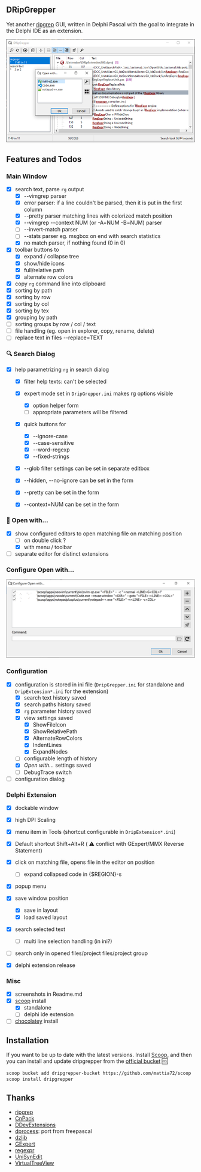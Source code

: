 ## DRipGrepper
Yet another [ripgrep](https://github.com/BurntSushi/ripgrep) GUI, written in Delphi Pascal with the goal to integrate in the Delphi IDE as an extension.

![Screenshot](./screenshots/DripGepper_Form.png)

## Features and Todos

### Main Window
- [x] search text, parse `rg` output
  - [x] --vimgrep parser
  - [x] error parser: if a line couldn't be parsed, then it is put in the first column
  - [x] --pretty parser matching lines with colorized match position
  - [x] --vimgrep --context NUM (or -A=NUM -B=NUM) parser
  - [ ] --invert-match parser
  - [ ] --stats parser eg. msgbox on end with search statistics
  - [x] no match parser, if nothing found (0 in 0)
- [x] toolbar buttons to 
  - [x] expand / collapse tree
  - [x] show/hide icons
  - [x] full/relative path
  - [x] alternate row colors
- [x] copy `rg` command line into clipboard
- [x] sorting by path 
- [x] sorting by row
- [x] sorting by col
- [x] sorting by tex
- [x] grouping by path
- [ ] sorting groups by row / col / text
- [ ] file handling (eg. open in explorer, copy, rename, delete)
- [ ] replace text in files --replace=TEXT

### :mag: Search Dialog
- [x] help parametrizing `rg` in search dialog
  - [x] filter help texts: can't be selected 
  - [x] expert mode set in `DripGrepper.ini` makes rg options visible
    - [x] option helper form 
    - [ ] appropriate parameters will be filtered 
  - [x] quick buttons for
    - [x] --ignore-case
    - [x] --case-sensitive
    - [x] --word-regexp
    - [x] --fixed-strings
  - [x] --glob filter settings can be set in separate editbox
  - [x] --hidden, --no-ignore can be set in the form
  - [x] --pretty can be set in the form
  - [x] --context=NUM can be set in the form
  

### :rocket: Open with...
- [x] show configured editors to open matching file on matching position
   - [ ] on double click ?
   - [x] with menu / toolbar
- [ ] separate editor for distinct extensions

### Configure Open with...
![Screenshot](./screenshots/04-02-2024_11-04-47.png)

### Configuration
- [x] configuration is stored in ini file (`DripGrepper.ini` for standalone and `DripExtension*.ini` for the extension)
  - [x] search text history saved
  - [x] search paths history saved
  - [x] `rg` parameter history saved
  - [x] view settings saved
    - [x] ShowFileIcon
    - [x] ShowRelativePath
    - [x] AlternateRowColors
    - [x] IndentLines
    - [x] ExpandNodes
  - [ ] configurable length of history 
  - [x] *Open with...* settings saved
  - [ ] DebugTrace switch
- [ ] configuration dialog

### Delphi Extension 
  - [x] dockable window
  - [x] high DPI Scaling 
  - [x] menu item in Tools (shortcut configurable in `DripExtension*.ini`)
  - [x] Default shortcut Shift+Alt+R ( :warning: conflict with GExpert/MMX Reverse Statement)
  - [x] click on matching file, opens file in the editor on position 
     - [ ] expand collapsed code in {$REGION}-s
  - [x] popup menu
  - [x] save window position
     - [x] save in layout
     - [x] load saved layout
  - [x] search selected text
     - [ ] multi line selection handling (in ini?)
  - [ ] search only in opened files/project files/project group
  - [x] delphi extension release

 
### Misc
- [x] screenshots in Readme.md
- [x] [scoop](https://scoop.sh) install
  - [x] standalone
  - [ ] delphi ide extension
- [ ] [chocolatey](https://chocolatey.org) install

## Installation

If you want to be up to date with the latest versions.
Install [Scoop](https://scoop.sh), and then you can install and update dripgrepper from the
[official bucket](https://github.com/mattia72/scoop) :cool:

```
scoop bucket add dripgrepper-bucket https://github.com/mattia72/scoop
scoop install dripgrepper
```

## Thanks
-  [ripgrep](https://github.com/BurntSushi/ripgrep)
-  [CnPack](https://www.cnpack.org)
-  [DDevExtensions](https://github.com/ahausladen/DDevExtensions)
-  [dprocess](https://stackoverflow.com/a/45029879/2923283): port from freepascal
-  [dzlib](https://sourceforge.net/p/dzlib/code/HEAD/tree)
-  [GExpert](https://www.gexperts.org/download)
-  [regexpr](https://regex.sorokin.engineer/en/latest/)
-  [UniSynEdit](https://sourceforge.net/projects/synedit)
-  [VirtualTreeView](https://github.com/TurboPack/VirtualTreeView)
